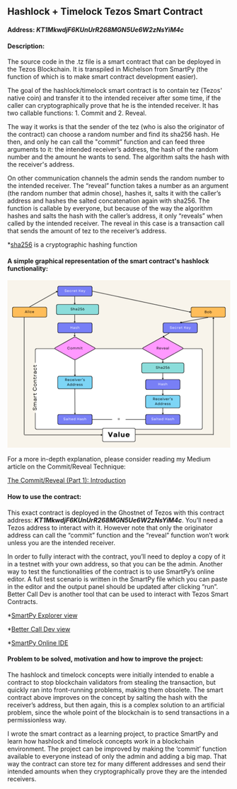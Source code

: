## Hashlock + Timelock Tezos Smart Contract

#### Address: ***KT1MkwdjF6KUnUrR268MGN5Ue6W2zNsYiM4c***

#### Description:
The source code in the .tz file is a smart contract that can be deployed in the Tezos Blockchain. It is transpiled in Michelson from SmartPy (the function of which is to make smart contract development easier).

The goal of the hashlock/timelock smart contract is to contain tez (Tezos' native coin) and transfer it to the intended receiver after some time, if the caller can cryptographically prove that he is the intended receiver. It has two callable functions: 1. Commit and 2. Reveal.

The way it works is that the sender of the tez (who is also the originator of the contract) can choose a random number and find its sha256 hash. He then, and only he can call the "commit” function and can feed three arguments to it: the intended receiver’s address, the hash of the random number and the amount he wants to send. The algorithm salts the hash with the receiver's address.

On other communication channels the admin sends the random number to the intended receiver. The “reveal” function takes a number as an argument (the random number that admin chose), hashes it, salts it with the caller’s address and hashes the salted concatenation again with sha256. The function is callable by everyone, but because of the way the algorithm hashes and salts the hash with the caller’s address, it only “reveals” when called by the intended receiver. The reveal in this case is a transaction call that sends the amount of tez to the receiver’s address.

*[sha256](https://en.wikipedia.org/wiki/SHA-2 "sha256") is a cryptographic hashing function 

#### A simple graphical representation of the smart contract's hashlock functionality:

![Functionality](functionality.png)

For a more in-depth explanation, please consider reading my Medium article on the Commit/Reveal Technique:

[The Commit/Reveal (Part 1): Introduction](https://medium.com/@hajdibengu/the-commit-reveal-part-1-introduction-9851e6feb7b0)

#### How to use the contract:
This exact contract is deployed in the Ghostnet of Tezos with this contract address: ***KT1MkwdjF6KUnUrR268MGN5Ue6W2zNsYiM4c***. You’ll need a Tezos address to interact with it. However note that only the originator address can call the “commit” function and the “reveal” function won’t work unless you are the intended receiver.

In order to fully interact with the contract, you’ll need to deploy a copy of it in a testnet with your own address, so that you can be the admin. Another way to test the functionalities of the contract is to use SmartPy’s online editor. A full test scenario is written in the SmartPy file which you can paste in the editor and the output panel should be updated after clicking “run”. Better Call Dev is another tool that can be used to interact with Tezos Smart Contracts.

*[SmartPy Explorer view](https://smartpy.io/explorer?address=KT1MkwdjF6KUnUrR268MGN5Ue6W2zNsYiM4c "SmartPy Explorer view")

*[Better Call Dev view](https://better-call.dev/ghostnet/KT1MkwdjF6KUnUrR268MGN5Ue6W2zNsYiM4c/operations "Better Call Dev view")

*[SmartPy Online IDE](https://smartpy.io/ide "SmartPy Online IDE")

#### Problem to be solved, motivation and how to improve the project:
The hashlock and timelock concepts were initially intended to enable a contract to stop blockchain validators from stealing the transaction, but quickly ran into front-running problems, making them obsolete. The smart contract above improves on the concept by salting the hash with the receiver’s address, but then again, this is a complex solution to an artificial problem, since the whole point of the blockchain is to send transactions in a permissionless way.

I wrote the smart contract as a learning project, to practice SmartPy and learn how hashlock and timelock concepts work in a blockchain environment. The project can be improved by making the ‘commit’ function available to everyone instead of only the admin and adding a big map. That way the contract can store tez for many different addresses and send their intended amounts when they cryptographically prove they are the intended receivers.
